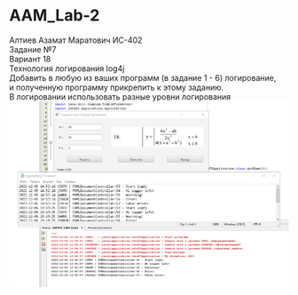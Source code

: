 # AAM_Lab-2
Алтиев Азамат Маратович ИС-402 <br />
Задание №7 <br />
Вариант 18 <br />
Технология логирования log4j<br />
Добавить в любую из ваших программ (в задание 1 - 6) логирование, <br />
и полученную программу прикрепить к этому заданию. <br />
В логировании использовать разные уровни логирования<br />
![Скрин программы](https://raw.githubusercontent.com/markosloot/AAM_Lab-7/main/7.png)
